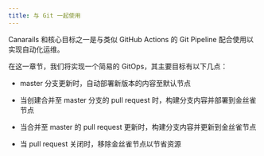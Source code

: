 ```yaml
---
title: 与 Git 一起使用
---
```


Canarails 和核心目标之一是与类似 GitHub Actions 的 Git Pipeline 配合使用以实现自动化运维。

在这一章节，我们将实现一个简易的 GitOps，其主要目标有以下几点：

- master 分支更新时，自动部署新版本的内容至默认节点

- 当创建合并至 master 分支的 pull request 时，构建分支内容并部署到金丝雀节点

- 当合并至 master 的 pull request 更新时，构建分支内容并更新到金丝雀节点

- 当 pull request 关闭时，移除金丝雀节点以节省资源
